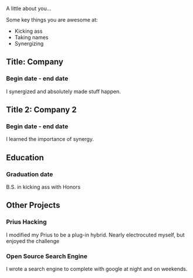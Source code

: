 A little about you...

Some key things you are awesome at:

* Kicking ass
* Taking names
* Synergizing

## Title: Company
### Begin date - end date

I synergized and absolutely made stuff happen.

## Title 2: Company 2
### Begin date - end date

I learned the importance of synergy.

## Education
### Graduation date
B.S. in kicking ass with Honors

## Other Projects

### Prius Hacking

I modified my Prius to be a plug-in hybrid. Nearly electrocuted myself, but enjoyed the challenge

### Open Source Search Engine

I wrote a search engine to complete with google at night and on weekends.




